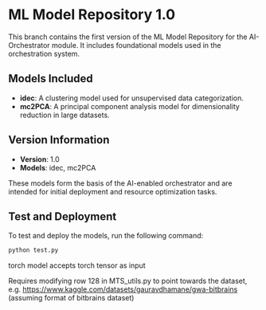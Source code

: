 # ML Model Repository 1.0

This branch contains the first version of the ML Model Repository for the AI-Orchestrator module. It includes foundational models used in the orchestration system.

## Models Included
- **idec**: A clustering model used for unsupervised data categorization.
- **mc2PCA**: A principal component analysis model for dimensionality reduction in large datasets.

## Version Information
- **Version**: 1.0
- **Models**: idec, mc2PCA

These models form the basis of the AI-enabled orchestrator and are intended for initial deployment and resource optimization tasks.


## Test and Deployment
To test and deploy the models, run the following command:
```bash
python test.py
```
torch model accepts torch tensor as input

Requires modifying row 128 in MTS_utils.py to point towards the dataset, e.g. https://www.kaggle.com/datasets/gauravdhamane/gwa-bitbrains (assuming format of bitbrains dataset)

